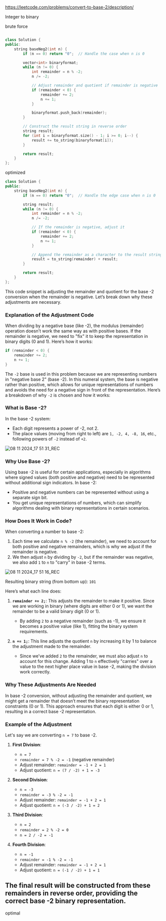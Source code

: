 https://leetcode.com/problems/convert-to-base-2/description/

Integer to binary

brute force

```cpp

class Solution {
public:
    string baseNeg2(int n) {
        if (n == 0) return "0";  // Handle the case when n is 0

        vector<int> binaryformat;
        while (n != 0) {
            int remainder = n % -2;
            n /= -2;

            // Adjust remainder and quotient if remainder is negative
            if (remainder < 0) {
                remainder += 2;
                n += 1;
            }

            binaryformat.push_back(remainder);
        }

        // Construct the result string in reverse order
        string result;
        for (int i = binaryformat.size() - 1; i >= 0; i--) {
            result += to_string(binaryformat[i]);
        }

        return result;
    }
};


```
optimized
```cpp
class Solution {
public:
    string baseNeg2(int n) {
        if (n == 0) return "0";  // Handle the edge case when n is 0

        string result;
        while (n != 0) {
            int remainder = n % -2;
            n /= -2;

            // If the remainder is negative, adjust it
            if (remainder < 0) {
                remainder += 2;
                n += 1;
            }

            // Append the remainder as a character to the result string
            result = to_string(remainder) + result;
        }

        return result;
    }
};

```
This code snippet is adjusting the remainder and quotient for the base -2 conversion when the remainder is negative. Let’s break down why these adjustments are necessary.

### Explanation of the Adjustment Code
When dividing by a negative base (like -2), the modulus (remainder) operation doesn’t work the same way as with positive bases. If the remainder is negative, we need to "fix" it to keep the representation in binary digits (0 and 1). Here’s how it works:

```cpp
if (remainder < 0) {
    remainder += 2;
    n += 1;
}
```
The `-2` base is used in this problem because we are representing numbers in "negative base 2" (base -2). In this numeral system, the base is negative rather than positive, which allows for unique representations of numbers and avoids the need for a negative sign in front of the representation. Here’s a breakdown of why `-2` is chosen and how it works:

### What is Base -2?
In the base -2 system:
- Each digit represents a power of -2, not 2. 
- The place values (moving from right to left) are `1, -2, 4, -8, 16`, etc., following powers of `-2` instead of `+2`.

![08 11 2024_17 51 31_REC](https://github.com/user-attachments/assets/8958ee2b-4c71-4ef8-8af7-adf2b434f6d9)

### Why Use Base -2?
Using base -2 is useful for certain applications, especially in algorithms where signed values (both positive and negative) need to be represented without additional sign indicators. In base -2:
- Positive and negative numbers can be represented without using a separate sign bit.
- You get unique representations of numbers, which can simplify algorithms dealing with binary representations in certain scenarios.

### How Does It Work in Code?
When converting a number to base -2:
1. Each time we calculate `n % -2` (the remainder), we need to account for both positive and negative remainders, which is why we adjust if the remainder is negative.
2. We then adjust `n` by dividing by `-2`, but if the remainder was negative, we also add `1` to `n` to "carry" in base -2 terms.

![08 11 2024_17 51 16_REC](https://github.com/user-attachments/assets/a2e89dc4-6b5a-4cc7-8272-0cf92ff0b9df)


Resulting binary string (from bottom up): `101`

Here’s what each line does:
1. **`remainder += 2;`**: This adjusts the remainder to make it positive. Since we are working in binary (where digits are either 0 or 1), we want the remainder to be a valid binary digit (0 or 1).
   
   - By adding `2` to a negative remainder (such as -1), we ensure it becomes a positive value (like 1), fitting the binary system requirements.

2. **`n += 1;`**: This line adjusts the quotient `n` by increasing it by 1 to balance the adjustment made to the remainder.
   
   - Since we’ve added `2` to the remainder, we must also adjust `n` to account for this change. Adding 1 to `n` effectively "carries" over a value to the next higher place value in base -2, making the division work correctly.

### Why These Adjustments Are Needed
In base -2 conversion, without adjusting the remainder and quotient, we might get a remainder that doesn’t meet the binary representation constraints (0 or 1). This approach ensures that each digit is either 0 or 1, resulting in a correct base -2 representation.

### Example of the Adjustment
Let's say we are converting `n = 7` to base -2.

1. **First Division**:
   - `n = 7`
   - `remainder = 7 % -2 = -1` (negative remainder)
   - Adjust remainder: `remainder = -1 + 2 = 1`
   - Adjust quotient: `n = (7 / -2) + 1 = -3`

2. **Second Division**:
   - `n = -3`
   - `remainder = -3 % -2 = -1`
   - Adjust remainder: `remainder = -1 + 2 = 1`
   - Adjust quotient: `n = (-3 / -2) + 1 = 2`

3. **Third Division**:
   - `n = 2`
   - `remainder = 2 % -2 = 0`
   - `n = 2 / -2 = -1`

4. **Fourth Division**:
   - `n = -1`
   - `remainder = -1 % -2 = -1`
   - Adjust remainder: `remainder = -1 + 2 = 1`
   - Adjust quotient: `n = (-1 / -2) + 1 = 1`

The final result will be constructed from these remainders in reverse order, providing the correct base -2 binary representation.
--- 
optimal

```cpp


```
